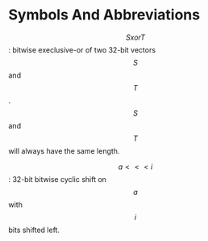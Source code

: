 # Symbols And Abbreviations

$$S xor T$$
: bitwise execlusive-or of two 32-bit vectors $$S$$ and $$T$$.
  $$S$$ and $$T$$ will always have the same length.

$$a <<< i$$
: 32-bit bitwise cyclic shift on $$a$$ with $$i$$ bits shifted left.

<!-- Commented out because we don't use it in this document anymore for clarity -->

<!-- $$Z_2^n$$
: a binary sequence set of n-bits -->
